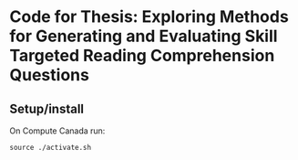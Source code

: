 # Code for Thesis: Exploring Methods for Generating and Evaluating Skill Targeted Reading Comprehension Questions

## Setup/install
On Compute Canada run:

```
source ./activate.sh 
```
